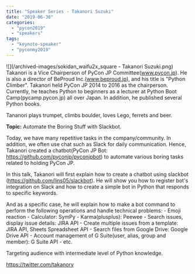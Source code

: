 ```yaml
---
title: "Speaker Series - Takanori Suzuki"
date: "2019-06-30"
categories:
  - "pycon2019"
  - "speakers"
tags:
  - "keynote-speaker"
  - "pyconmy2019"
---
```


![](/archived-images/sokidan_waifu2x_square - Takanori Suzuki.png) Takanori is a Vice Chairperson of PyCon JP Committee(www.pycon.jp). He is also a director of BeProud Inc.(www.beproud.jp), and his title is "Python Climber". Takanori held PyCon JP 2014 to 2016 as the chairperson. Currently, he teaches Python to beginners as a lecturer at Python Boot Camp(pycamp.pycon.jp) all over Japan. In addition, he published several Python books.

Tananori plays trumpet, climbs boulder, loves Lego, ferrets and beer.

**Topic:** Automate the Boring Stuff with Slackbot.

Today, we have many repetitive tasks in the company/community. In addition, we often use chat such as Slack for daily communication. Hence, Takanori created a chatbot(PyCon JP Bot: https://github.com/pyconjp/pyconjpbot) to automate various boring tasks related to holding PyCon JP.

In this talk, Takanori will first explain how to create a chatbot using slackbot (https://github.com/lins05/slackbot). He will show you how to register bot's integration on Slack and how to create a simple bot in Python that responds to specific keywords.

And as a specific case, he will explain how to make a bot command to perform the following operations and handle technical problems: - Emoji reaction - Calculator: SymPy - Karma(plusplus): Peewee - Search issues, display issue details: JIRA API - Create multiple issues from a template: JIRA API, Sheets Spreadsheet API - Search files from Google Drive: Google Drive API - Account management of G Suite(user, alias, group and member): G Suite API - etc.

Targeting audience with intermediate level of Python knowledge.

https://twitter.com/takanory
